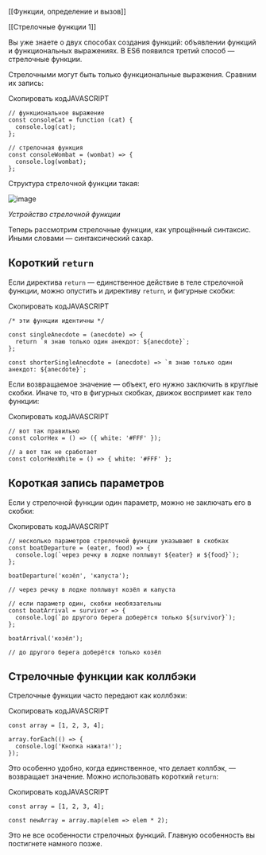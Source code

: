 
[[Функции, определение и вызов]]

[[Стрелочные функции 1]]

Вы уже знаете о двух способах создания функций: объявлении функций и функциональных выражениях. В ES6 появился третий способ — стрелочные функции.

Стрелочными могут быть только функциональные выражения. Сравним их запись:

Скопировать кодJAVASCRIPT

```
// функциональное выражение
const consoleCat = function (cat) {
  console.log(cat);
};

// стрелочная функция
const consoleWombat = (wombat) => {
  console.log(wombat);
}; 
```

Структура стрелочной функции такая:

![image](https://pictures.s3.yandex.net/resources/sprint_3___1__172_1587234771.png)

_Устройство стрелочной функции_

Теперь рассмотрим стрелочные функции, как упрощённый синтаксис. Иными словами — синтаксический сахар.

## Короткий `return`

Если директива `return` — единственное действие в теле стрелочной функции, можно опустить и директиву `return`, и фигурные скобки:

Скопировать кодJAVASCRIPT

```
/* эти функции идентичны */

const singleAnecdote = (anecdote) => {
  return `я знаю только один анекдот: ${anecdote}`;
};

const shorterSingleAnecdote = (anecdote) => `я знаю только один анекдот: ${anecdote}`; 
```

Если возвращаемое значение — объект, его нужно заключить в круглые скобки. Иначе то, что в фигурных скобках, движок воспримет как тело функции:

Скопировать кодJAVASCRIPT

```
// вот так правильно
const colorHex = () => ({ white: '#FFF' });

// а вот так не сработает
const colorHexWhite = () => { white: '#FFF' }; 
```

## Короткая запись параметров

Если у стрелочной функции один параметр, можно не заключать его в скобки:

Скопировать кодJAVASCRIPT

```
// несколько параметров стрелочной функции указывают в скобках 
const boatDeparture = (eater, food) => {
  console.log(`через речку в лодке поплывут ${eater} и ${food}`);    
};

boatDeparture('козёл', 'капуста');

// через речку в лодке поплывут козёл и капуста

// если параметр один, скобки необязательны 
const boatArrival = survivor => {
  console.log(`до другого берега доберётся только ${survivor}`);
};

boatArrival('козёл');

// до другого берега доберётся только козёл 
```

## Стрелочные функции как коллбэки

Стрелочные функции часто передают как коллбэки:

Скопировать кодJAVASCRIPT

```
const array = [1, 2, 3, 4];

array.forEach(() => {
  console.log('Кнопка нажата!');
}); 
```

Это особенно удобно, когда единственное, что делает коллбэк, — возвращает значение. Можно использовать короткий `return`:

Скопировать кодJAVASCRIPT

```
const array = [1, 2, 3, 4];

const newArray = array.map(elem => elem * 2); 
```

Это не все особенности стрелочных функций. Главную особенность вы постигнете намного позже.